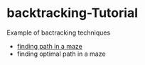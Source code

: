 # backtracking-Tutorial
Example of bactracking techniques

* [finding path in a maze](https://github.com/javierdejuan/backtracking-Tutorial/tree/master/solving%20a%20maze)
*  finding optimal path in a maze
